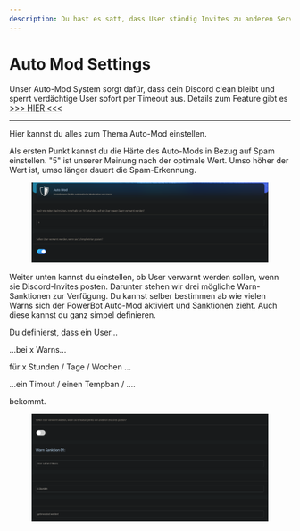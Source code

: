 ```yaml
---
description: Du hast es satt, dass User ständig Invites zu anderen Servern schicken?
---
```


# Auto Mod Settings

Unser Auto-Mod System sorgt dafür, dass dein Discord clean bleibt und sperrt verdächtige User sofort per Timeout aus. Details zum Feature gibt es [>>> HIER <<<](../features/auto-mod-system.md)

***

Hier kannst du alles zum Thema Auto-Mod einstellen.&#x20;

Als ersten Punkt kannst du die Härte des Auto-Mods in Bezug auf Spam einstellen. "5" ist unserer Meinung nach der optimale Wert. Umso höher der Wert ist, umso länger dauert die Spam-Erkennung.

<div data-full-width="true">

<figure><img src="../.gitbook/assets/image (56).png" alt=""><figcaption></figcaption></figure>

</div>

Weiter unten kannst du einstellen, ob User verwarnt werden sollen, wenn sie Discord-Invites posten. Darunter stehen wir drei mögliche Warn-Sanktionen zur Verfügung. Du kannst selber bestimmen ab wie vielen Warns sich der PowerBot Auto-Mod aktiviert und Sanktionen zieht. Auch diese kannst du ganz simpel definieren.&#x20;

Du definierst, dass ein User...

...bei x Warns...

für x Stunden / Tage / Wochen ...

...ein Timout / einen Tempban / ....

bekommt.

<div align="left" data-full-width="true">

<figure><img src="../.gitbook/assets/image (57).png" alt=""><figcaption></figcaption></figure>

</div>
